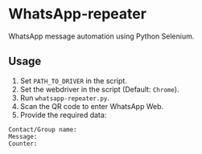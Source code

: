 # WhatsApp-repeater

WhatsApp message automation using Python Selenium.

## Usage

1. Set `PATH_TO_DRIVER` in the script.
2. Set the webdriver in the script (Default: `Chrome`).
3. Run `whatsapp-repeater.py`.
4. Scan the QR code to enter WhatsApp Web.
5. Provide the required data:

```
Contact/Group name: 
Message: 
Counter: 
```
